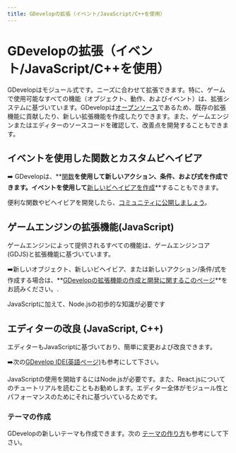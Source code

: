 ```yaml
---
title: GDevelopの拡張（イベント/JavaScript/C++を使用）
---
```

# GDevelopの拡張（イベント/JavaScript/C++を使用）

GDevelopはモジュール式です。ニーズに合わせて拡張できます。特に、ゲームで使用可能なすべての機能（オブジェクト、動作、およびイベント）は、拡張システムに基づいています。GDevelopは[オープンソース](https://github.com/4ian/GD)であるため、既存の拡張機能に貢献したり、新しい拡張機能を作成したりできます。また、ゲームエンジンまたはエディターのソースコードを確認して、改善点を開発することもできます。

## イベントを使用した関数とカスタムビヘイビア

➡️ GDevelopは、**[関数](/gdevelop5/events/functions)**を使用して新しいアクション、条件、および式を作成できます。イベントを使用して**[新しいビヘイビアを作成](/gdevelop5/behaviors/events-based-behaviors)**することもできます。

便利な関数やビヘイビアを開発したら、[コミュニティに公開しましょう](/gdevelop5/extensions/share)。

## ゲームエンジンの拡張機能(JavaScript)

ゲームエンジンによって提供されるすべての機能は、ゲームエンジンコア(GDJS)と拡張機能に基づいています。

➡️新しいオブジェクト、新しいビヘイビア、または新しいアクション/条件/式を作成する場合は、**[GDevelopの拡張機能の作成と開発に関するこのページ](https://github.com/4ian/GD/blob/master/newIDE/README-extensions.md)**をお読みください。.

JavaScriptに加えて、Node.jsの初歩的な知識が必要です

## エディターの改良 (JavaScript, C++)

エディターもJavaScriptに基づいており、簡単に変更および改良できます。

➡️次の[GDevelop IDE(英語ページ)](https://github.com/4ian/GD/blob/master/newIDE/README.md)も参考にして下さい。

JavaScriptの使用を開始するにはNode.jsが必要です。また、React.jsについてのチュートリアルを読むこともお勧めします。エディター全体がモジュール性とパフォーマンスのためにそれに基づいているためです。

### テーマの作成

GDevelopの新しいテーマも作成できます。次の [テーマの作り方](/ja/gdevelop5/all-features/themes)も参考にして下さい。
